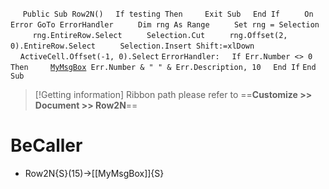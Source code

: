 &nbsp;&nbsp;&nbsp;&nbsp;
`Public Sub Row2N()`
&nbsp;&nbsp;&nbsp;&nbsp;`If testing Then`
&nbsp;&nbsp;&nbsp;&nbsp;&nbsp;&nbsp;&nbsp;&nbsp;`Exit Sub`
&nbsp;&nbsp;&nbsp;&nbsp;`End If`
&nbsp;&nbsp;&nbsp;&nbsp;
&nbsp;&nbsp;&nbsp;&nbsp;`On Error GoTo ErrorHandler`
&nbsp;&nbsp;&nbsp;&nbsp;
&nbsp;&nbsp;&nbsp;&nbsp;`Dim rng As Range`
&nbsp;&nbsp;&nbsp;&nbsp;
&nbsp;&nbsp;&nbsp;&nbsp;`Set rng = Selection`
&nbsp;&nbsp;&nbsp;&nbsp;
&nbsp;&nbsp;&nbsp;&nbsp;`rng.EntireRow.Select`
&nbsp;&nbsp;&nbsp;&nbsp;
&nbsp;&nbsp;&nbsp;&nbsp;`Selection.Cut`
&nbsp;&nbsp;&nbsp;&nbsp;
&nbsp;&nbsp;&nbsp;&nbsp;`rng.Offset(2, 0).EntireRow.Select`
&nbsp;&nbsp;&nbsp;&nbsp;
&nbsp;&nbsp;&nbsp;&nbsp;`Selection.Insert Shift:=xlDown`
&nbsp;&nbsp;&nbsp;&nbsp;
&nbsp;&nbsp;&nbsp;&nbsp;`ActiveCell.Offset(-1, 0).Select`
`ErrorHandler:`
&nbsp;&nbsp;&nbsp;&nbsp;`If Err.Number <> 0 Then`
&nbsp;&nbsp;&nbsp;&nbsp;&nbsp;&nbsp;&nbsp;&nbsp;[`MyMsgBox`](MyMsgBox)` Err.Number & " " & Err.Description, 10`
&nbsp;&nbsp;&nbsp;&nbsp;`End If`
`End Sub`


> [!Getting information]
> Ribbon path please refer to ==**Customize >> Document >> Row2N**==


# BeCaller
- Row2N{S}(15)->[[MyMsgBox]]{S}

